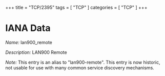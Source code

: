 +++
title = "TCP/2395"
tags = [ "TCP" ]
categories = [ "TCP" ]
+++

# IANA Data

_Name:_ lan900_remote

_Description:_ LAN900 Remote

_Note:_ This entry is an alias to "lan900-remote".
This entry is now historic, not usable for use with many
common service discovery mechanisms.


